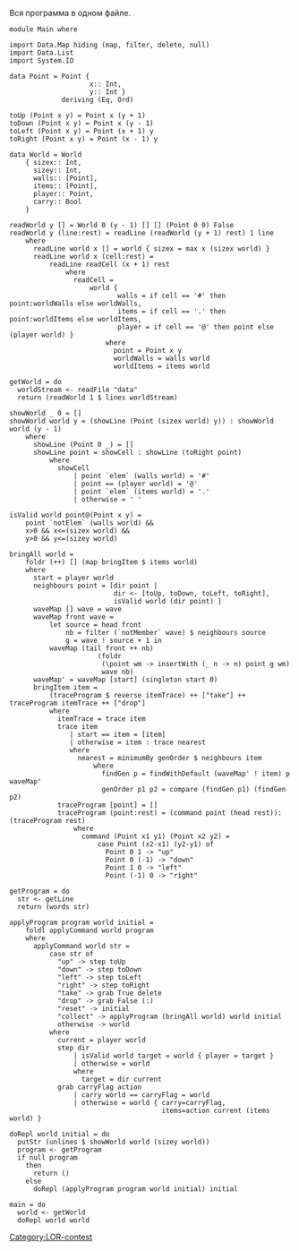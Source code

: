 Вся программа в одном файле.

    module Main where

    import Data.Map hiding (map, filter, delete, null)
    import Data.List
    import System.IO

    data Point = Point {
                        x:: Int,
                        y:: Int }
                 deriving (Eq, Ord)

    toUp (Point x y) = Point x (y + 1)
    toDown (Point x y) = Point x (y - 1)
    toLeft (Point x y) = Point (x + 1) y
    toRight (Point x y) = Point (x - 1) y

    data World = World
        { sizex:: Int,
          sizey:: Int,
          walls:: [Point],
          items:: [Point],
          player:: Point,
          carry:: Bool
        }

    readWorld y [] = World 0 (y - 1) [] [] (Point 0 0) False
    readWorld y (line:rest) = readLine (readWorld (y + 1) rest) 1 line
        where
          readLine world x [] = world { sizex = max x (sizex world) }
          readLine world x (cell:rest) =
              readLine readCell (x + 1) rest
                  where
                    readCell =
                        world {
                               walls = if cell == '#' then point:worldWalls else worldWalls,
                               items = if cell == '.' then point:worldItems else worldItems,
                               player = if cell == '@' then point else (player world) }
                            where
                              point = Point x y
                              worldWalls = walls world
                              worldItems = items world

    getWorld = do
      worldStream <- readFile "data"
      return (readWorld 1 $ lines worldStream)

    showWorld _ 0 = []
    showWorld world y = (showLine (Point (sizex world) y)) : showWorld world (y - 1)
        where
          showLine (Point 0 _) = []
          showLine point = showCell : showLine (toRight point)
              where
                showCell
                    | point `elem` (walls world) = '#'
                    | point == (player world) = '@'
                    | point `elem` (items world) = '.'
                    | otherwise = ' '

    isValid world point@(Point x y) =
        point `notElem` (walls world) &&
        x>0 && x<=(sizex world) &&
        y>0 && y<=(sizey world)

    bringAll world =
        foldr (++) [] (map bringItem $ items world)
        where
          start = player world
          neighbours point = [dir point |
                              dir <- [toUp, toDown, toLeft, toRight],
                              isValid world (dir point) ]
          waveMap [] wave = wave
          waveMap front wave =
              let source = head front
                  nb = filter (`notMember` wave) $ neighbours source
                  g = wave ! source + 1 in
              waveMap (tail front ++ nb)
                          (foldr
                           (\point wm -> insertWith (_ n -> n) point g wm)
                           wave nb)
          waveMap' = waveMap [start] (singleton start 0)
          bringItem item =
              (traceProgram $ reverse itemTrace) ++ ["take"] ++ traceProgram itemTrace ++ ["drop"]
              where
                itemTrace = trace item
                trace item
                   | start == item = [item]
                   | otherwise = item : trace nearest
                   where
                     nearest = minimumBy genOrder $ neighbours item
                         where
                           findGen p = findWithDefault (waveMap' ! item) p waveMap'
                           genOrder p1 p2 = compare (findGen p1) (findGen p2)
                traceProgram [point] = []
                traceProgram (point:rest) = (command point (head rest)):(traceProgram rest)
                    where
                      command (Point x1 y1) (Point x2 y2) =
                          case Point (x2-x1) (y2-y1) of
                            Point 0 1 -> "up"
                            Point 0 (-1) -> "down"
                            Point 1 0 -> "left"
                            Point (-1) 0 -> "right"

    getProgram = do
      str <- getLine
      return (words str)

    applyProgram program world initial =
        foldl applyCommand world program
        where
          applyCommand world str =
              case str of
                "up" -> step toUp
                "down" -> step toDown
                "left" -> step toLeft
                "right" -> step toRight
                "take" -> grab True delete
                "drop" -> grab False (:)
                "reset" -> initial
                "collect" -> applyProgram (bringAll world) world initial
                otherwise -> world
              where
                current = player world
                step dir
                    | isValid world target = world { player = target }
                    | otherwise = world
                    where
                      target = dir current
                grab carryFlag action
                    | carry world == carryFlag = world
                    | otherwise = world { carry=carryFlag,
                                          items=action current (items world) }

    doRepl world initial = do
      putStr (unlines $ showWorld world (sizey world))
      program <- getProgram
      if null program
        then
          return ()
        else
          doRepl (applyProgram program world initial) initial

    main = do
      world <- getWorld
      doRepl world world

[Category:LOR-contest](Category:LOR-contest "wikilink")